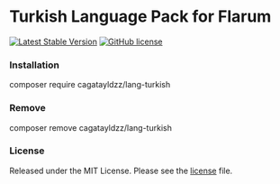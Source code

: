 # Turkish Language Pack for Flarum

[![Latest Stable Version](https://img.shields.io/badge/packagist-v0.1.0--beta.10-orange.svg)](https://packagist.org/packages/cagatayldzz/lang-turkish)
[![GitHub license](https://img.shields.io/github/license/cagatayldzz/lang-turkish.svg)](https://raw.githubusercontent.com/cagatayldzz/lang-turkish/master/LICENSE)

### Installation
composer require cagatayldzz/lang-turkish

### Remove
composer remove cagatayldzz/lang-turkish

### License
Released under the MIT License. Please see the [license](LICENSE) file.
